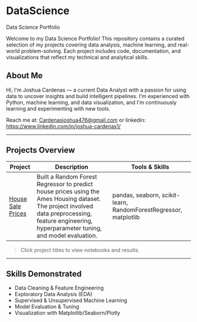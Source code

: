 # DataScience


Data Science Portfolio

Welcome to my Data Science Portfolio! This repository contains a curated selection of my projects covering data analysis, machine learning, and real-world problem-solving. Each project includes code, documentation, and visualizations that reflect my technical and analytical skills.

##  About Me

Hi, I'm Joshua Cardenas — a current Data Analyst with a passion for using data to uncover insights and build intelligent pipelines. 
I'm experienced with Python, machine learning, and data visualization, and I'm continuously learning and experimenting with new tools.

 Reach me at: Cardenasjoshua476@gmail.com or linkedin: https://www.linkedin.com/in/joshua-cardenas1/

---

##  Projects Overview

| Project | Description | Tools & Skills |
|--------|-------------|----------------|
| [House Sale Prices](https://www.kaggle.com/code/joshuacardenas1/house-saleprices-random-forest-prediction-model) | Built a Random Forest Regressor to predict house prices using the Ames Housing dataset. The project involved data preprocessing, feature engineering, hyperparameter tuning, and model evaluation. | pandas, seaborn, scikit-learn, RandomForestRegressor, matplotlib |

>  Click project titles to view notebooks and results.

---

##  Skills Demonstrated

- Data Cleaning & Feature Engineering
- Exploratory Data Analysis (EDA)
- Supervised & Unsupervised Machine Learning
- Model Evaluation & Tuning
- Visualization with Matplotlib/Seaborn/Plotly




